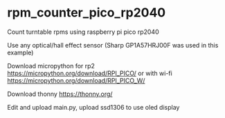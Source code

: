 # rpm_counter_pico_rp2040
Count turntable rpms using raspberry pi pico rp2040

Use any optical/hall effect sensor (Sharp GP1A57HRJ00F was used in this example) 

Download micropython for rp2
https://micropython.org/download/RPI_PICO/
or with wi-fi
https://micropython.org/download/RPI_PICO_W/

Download thonny https://thonny.org/

Edit and upload main.py, upload ssd1306 to use oled display
